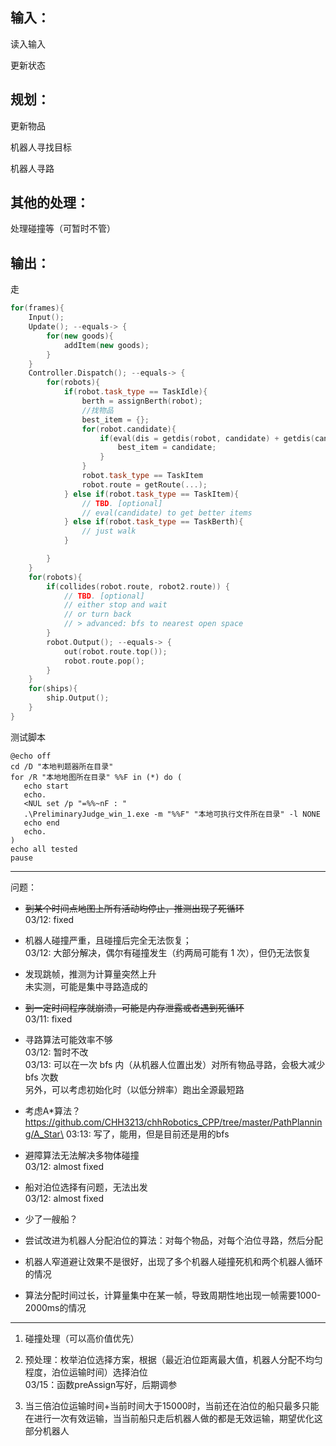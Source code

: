 ## 输入：

读入输入

更新状态

## 规划：

更新物品

机器人寻找目标

机器人寻路

## 其他的处理：

处理碰撞等（可暂时不管）

## 输出：

走

```cpp
for(frames){
    Input();
    Update(); --equals-> {
        for(new goods){
            addItem(new goods);
        }
    }
    Controller.Dispatch(); --equals-> {
        for(robots){
            if(robot.task_type == TaskIdle){
                berth = assignBerth(robot);
                //找物品
                best_item = {};
                for(robot.candidate){
                    if(eval(dis = getdis(robot, candidate) + getdis(candidate, berth), value = candidate.value) is good enough) {
                        best_item = candidate;
                    }
                }
                robot.task_type == TaskItem
                robot.route = getRoute(...);
            } else if(robot.task_type == TaskItem){
                // TBD. [optional]
                // eval(candidate) to get better items
            } else if(robot.task_type == TaskBerth){
                // just walk
            }

        }
    }
    for(robots){
        if(collides(robot.route, robot2.route)) {
            // TBD. [optional]
            // either stop and wait
            // or turn back
            // > advanced: bfs to nearest open space
        }
        robot.Output(); --equals-> {
            out(robot.route.top());
            robot.route.pop();
        }
    }
    for(ships){
        ship.Output();
    }
}
```
测试脚本
```
@echo off
cd /D "本地判题器所在目录"
for /R "本地地图所在目录" %%F in (*) do (
   echo start
   echo.
   <NUL set /p "=%%~nF : "
   .\PreliminaryJudge_win_1.exe -m "%%F" "本地可执行文件所在目录" -l NONE  
   echo end
   echo.
)
echo all tested
pause

```
---


问题：

+ ~~到某个时间点地图上所有活动均停止，推测出现了死循环~~\
  03/12: fixed

+ 机器人碰撞严重，且碰撞后完全无法恢复；\
  03/12: 大部分解决，偶尔有碰撞发生（约两局可能有 1 次），但仍无法恢复

+ 发现跳帧，推测为计算量突然上升\
  未实测，可能是集中寻路造成的

+ ~~到一定时间程序就崩溃，可能是内存泄露或者遇到死循环~~\
  03/11: fixed

+ 寻路算法可能效率不够\
  03/12: 暂时不改\
  03/13: 可以在一次 bfs 内（从机器人位置出发）对所有物品寻路，会极大减少 bfs 次数\
  另外，可以考虑初始化时（以低分辨率）跑出全源最短路

+ 考虑A*算法？\
  https://github.com/CHH3213/chhRobotics_CPP/tree/master/PathPlanning/A_Star\
  03:13: 写了，能用，但是目前还是用的bfs

+ 避障算法无法解决多物体碰撞\
  03/12: almost fixed


+ 船对泊位选择有问题，无法出发\
  03/12: almost fixed

+ 少了一艘船？

+ 尝试改进为机器人分配泊位的算法：对每个物品，对每个泊位寻路，然后分配

+ 机器人窄道避让效果不是很好，出现了多个机器人碰撞死机和两个机器人循环的情况

+ 算法分配时间过长，计算量集中在某一帧，导致周期性地出现一帧需要1000-2000ms的情况

---

1. 碰撞处理（可以高价值优先）

2. 预处理：枚举泊位选择方案，根据（最近泊位距离最大值，机器人分配不均匀程度，泊位运输时间）选择泊位\
03/15：函数preAssign写好，后期调参 
3. 当三倍泊位运输时间+当前时间大于15000时，当前还在泊位的船只最多只能在进行一次有效运输，当当前船只走后机器人做的都是无效运输，期望优化这部分机器人